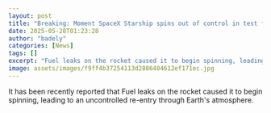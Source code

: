 ```yaml
---
layout: post
title: "Breaking: Moment SpaceX Starship spins out of control in test flight"
date: 2025-05-28T01:23:28
author: "badely"
categories: [News]
tags: []
excerpt: "Fuel leaks on the rocket caused it to begin spinning, leading to an uncontrolled re-entry through Earth's atmosphere."
image: assets/images/f9ff4b37254113d2886484612ef171ec.jpg
---
```


It has been recently reported that Fuel leaks on the rocket caused it to begin spinning, leading to an uncontrolled re-entry through Earth's atmosphere.

